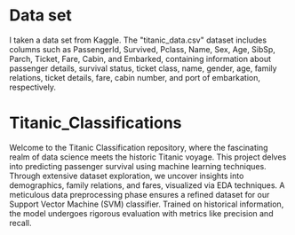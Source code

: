 # Data set
I taken a data set from Kaggle. The "titanic_data.csv" dataset includes columns such as PassengerId, Survived, Pclass, Name, Sex, Age, SibSp, Parch, Ticket, Fare, Cabin, and Embarked, containing information about passenger details, survival status, ticket class, name, gender, age, family relations, ticket details, fare, cabin number, and port of embarkation, respectively.
# Titanic_Classifications
Welcome to the Titanic Classification repository, where the fascinating realm of data science meets the historic Titanic voyage. This project delves into predicting passenger survival using machine learning techniques. Through extensive dataset exploration, we uncover insights into demographics, family relations, and fares, visualized via EDA techniques. A meticulous data preprocessing phase ensures a refined dataset for our Support Vector Machine (SVM) classifier. Trained on historical information, the model undergoes rigorous evaluation with metrics like precision and recall. 
